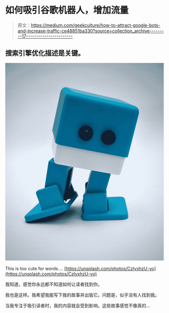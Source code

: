 # 如何吸引谷歌机器人，增加流量

> 原文：<https://medium.com/geekculture/how-to-attract-google-bots-and-increase-traffic-ce48851ba330?source=collection_archive---------17----------------------->

## 搜索引擎优化描述是关键。

![](img/6cf4e10d23437318ccd552f88dede35d.png)

This is too cute for words…. [https://unsplash.com/photos/CzlyxhzU-yo](https://unsplash.com/photos/CzlyxhzU-yo)

我知道，感觉你永远都不知道如何让读者找到你。

我也是这样。我希望我能写下我的故事并出版它。问题是，似乎没有人找到我。

当我专注于吸引读者时，我的内容就会受到影响。这些故事感觉不像真的…
